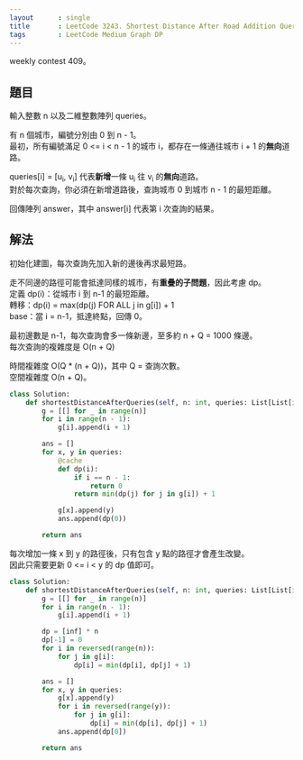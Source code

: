 ```yaml
---
layout      : single
title       : LeetCode 3243. Shortest Distance After Road Addition Queries I
tags        : LeetCode Medium Graph DP
---
```

weekly contest 409。  

## 題目

輸入整數 n 以及二維整數陣列 queries。  

有 n 個城市，編號分別由 0 到 n - 1。  
最初，所有編號滿足 0 <= i < n - 1 的城市 i，都存在一條通往城市 i + 1 的**無向**道路。  

queries[i] = [u<sub>i</sub>, v<sub>i</sub>] 代表**新增**一條 u<sub>i</sub> 往 v<sub>i</sub> 的**無向**道路。  
對於每次查詢，你必須在新增道路後，查詢城市 0 到城市 n - 1 的最短距離。  

回傳陣列 answer，其中 answer[i] 代表第 i 次查詢的結果。  

## 解法

初始化建圖，每次查詢先加入新的邊後再求最短路。  

走不同邊的路徑可能會抵達同樣的城市，有**重疊的子問題**，因此考慮 dp。  
定義 dp(i)：從城市 i 到 n-1 的最短距離。  
轉移：dp(i) = max(dp(j) FOR ALL j in g[i]) + 1  
base：當 i = n-1，抵達終點，回傳 0。  

最初邊數是 n-1，每次查詢會多一條新邊，至多約 n + Q = 1000 條邊。  
每次查詢的複雜度是 O(n + Q)

時間複雜度 O(Q \* (n + Q))，其中 Q = 查詢次數。  
空間複雜度 O(n + Q)。  

```python
class Solution:
    def shortestDistanceAfterQueries(self, n: int, queries: List[List[int]]) -> List[int]:
        g = [[] for _ in range(n)]
        for i in range(n - 1):
            g[i].append(i + 1)

        ans = []
        for x, y in queries:
            @cache
            def dp(i):
                if i == n - 1:
                    return 0
                return min(dp(j) for j in g[i]) + 1

            g[x].append(y)
            ans.append(dp(0))

        return ans
```

每次增加一條 x 到 y 的路徑後，只有包含 y 點的路徑才會產生改變。  
因此只需要更新 0 <= i < y 的 dp 值即可。  

```python
class Solution:
    def shortestDistanceAfterQueries(self, n: int, queries: List[List[int]]) -> List[int]:
        g = [[] for _ in range(n)]
        for i in range(n - 1):
            g[i].append(i + 1)

        dp = [inf] * n
        dp[-1] = 0
        for i in reversed(range(n)):
            for j in g[i]:
                dp[i] = min(dp[i], dp[j] + 1)

        ans = []
        for x, y in queries:
            g[x].append(y)
            for i in reversed(range(y)):
                for j in g[i]:
                    dp[i] = min(dp[i], dp[j] + 1)
            ans.append(dp[0])

        return ans
```
